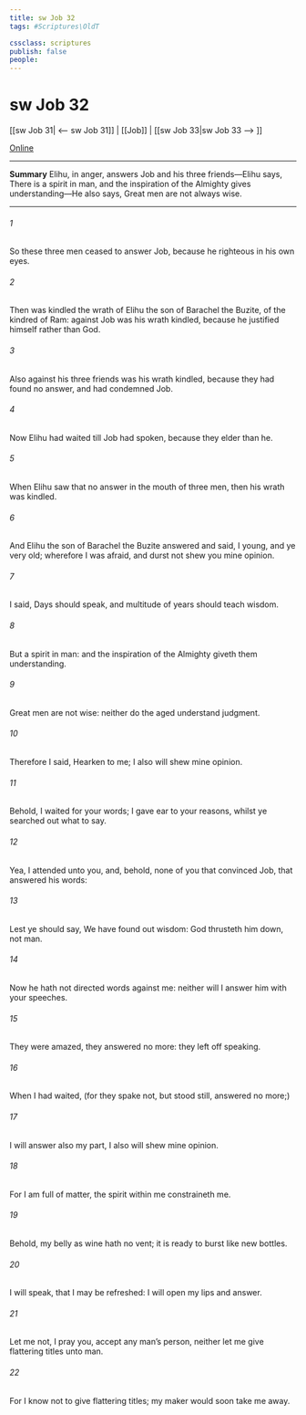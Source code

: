 ```yaml
---
title: sw Job 32
tags: #Scriptures\OldT

cssclass: scriptures
publish: false
people:
---
```


# sw Job 32
[[sw Job 31| <-- sw Job 31]] | [[Job]] | [[sw Job 33|sw Job 33 --> ]]

[Online](https://churchofjesuschrist.org/study/scriptures/ot/job/32?lang=eng)

---
__Summary__
Elihu, in anger, answers Job and his three friends—Elihu says, There is a spirit in man, and the inspiration of the Almighty gives understanding—He also says, Great men are not always wise.

---
###### 1 
So these three men ceased to answer Job, because he  righteous in his own eyes.

###### 2 
Then was kindled the wrath of Elihu the son of Barachel the Buzite, of the kindred of Ram: against Job was his wrath kindled, because he justified himself rather than God.

###### 3 
Also against his three friends was his wrath kindled, because they had found no answer, and  had condemned Job.

###### 4 
Now Elihu had waited till Job had spoken, because they  elder than he.

###### 5 
When Elihu saw that  no answer in the mouth of  three men, then his wrath was kindled.

###### 6 
And Elihu the son of Barachel the Buzite answered and said, I  young, and ye  very old; wherefore I was afraid, and durst not shew you mine opinion.

###### 7 
I said, Days should speak, and multitude of years should teach wisdom.

###### 8 
But  a spirit in man: and the inspiration of the Almighty giveth them understanding.

###### 9 
Great men are not  wise: neither do the aged understand judgment.

###### 10 
Therefore I said, Hearken to me; I also will shew mine opinion.

###### 11 
Behold, I waited for your words; I gave ear to your reasons, whilst ye searched out what to say.

###### 12 
Yea, I attended unto you, and, behold,  none of you that convinced Job,  that answered his words:

###### 13 
Lest ye should say, We have found out wisdom: God thrusteth him down, not man.

###### 14 
Now he hath not directed  words against me: neither will I answer him with your speeches.

###### 15 
They were amazed, they answered no more: they left off speaking.

###### 16 
When I had waited, (for they spake not, but stood still,  answered no more;)

###### 17 
 I will answer also my part, I also will shew mine opinion.

###### 18 
For I am full of matter, the spirit within me constraineth me.

###### 19 
Behold, my belly  as wine  hath no vent; it is ready to burst like new bottles.

###### 20 
I will speak, that I may be refreshed: I will open my lips and answer.

###### 21 
Let me not, I pray you, accept any man’s person, neither let me give flattering titles unto man.

###### 22 
For I know not to give flattering titles;  my maker would soon take me away.


